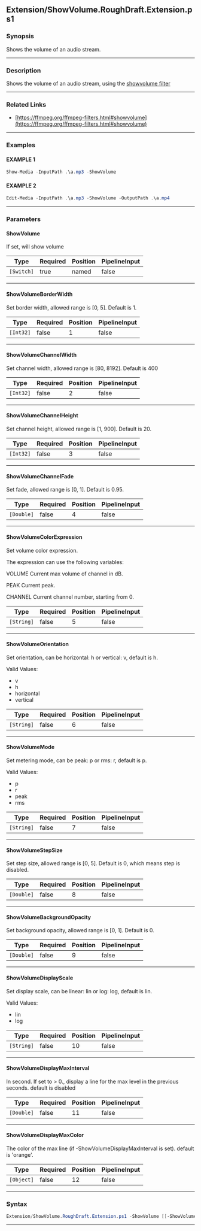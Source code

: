
Extension/ShowVolume.RoughDraft.Extension.ps1
---------------------------------------------
### Synopsis
Shows the volume of an audio stream.

---
### Description

Shows the volume of an audio stream, using the [showvolume filter](https://ffmpeg.org/ffmpeg-filters.html#showvolume)

---
### Related Links
* [https://ffmpeg.org/ffmpeg-filters.html#showvolume](https://ffmpeg.org/ffmpeg-filters.html#showvolume)



---
### Examples
#### EXAMPLE 1
```PowerShell
Show-Media -InputPath .\a.mp3 -ShowVolume
```

#### EXAMPLE 2
```PowerShell
Edit-Media -InputPath .\a.mp3 -ShowVolume -OutputPath .\a.mp4
```

---
### Parameters
#### **ShowVolume**

If set, will show volume






|Type      |Required|Position|PipelineInput|
|----------|--------|--------|-------------|
|`[Switch]`|true    |named   |false        |



---
#### **ShowVolumeBorderWidth**

Set border width, allowed range is [0, 5]. Default is 1.






|Type     |Required|Position|PipelineInput|
|---------|--------|--------|-------------|
|`[Int32]`|false   |1       |false        |



---
#### **ShowVolumeChannelWidth**

Set channel width, allowed range is [80, 8192]. Default is 400






|Type     |Required|Position|PipelineInput|
|---------|--------|--------|-------------|
|`[Int32]`|false   |2       |false        |



---
#### **ShowVolumeChannelHeight**

Set channel height, allowed range is [1, 900]. Default is 20.






|Type     |Required|Position|PipelineInput|
|---------|--------|--------|-------------|
|`[Int32]`|false   |3       |false        |



---
#### **ShowVolumeChannelFade**

Set fade, allowed range is [0, 1]. Default is 0.95.






|Type      |Required|Position|PipelineInput|
|----------|--------|--------|-------------|
|`[Double]`|false   |4       |false        |



---
#### **ShowVolumeColorExpression**

Set volume color expression.

The expression can use the following variables:

VOLUME
Current max volume of channel in dB.

PEAK
Current peak.

CHANNEL
Current channel number, starting from 0.






|Type      |Required|Position|PipelineInput|
|----------|--------|--------|-------------|
|`[String]`|false   |5       |false        |



---
#### **ShowVolumeOrientation**

Set orientation, can be horizontal: h or vertical: v, default is h.



Valid Values:

* v
* h
* horizontal
* vertical






|Type      |Required|Position|PipelineInput|
|----------|--------|--------|-------------|
|`[String]`|false   |6       |false        |



---
#### **ShowVolumeMode**

Set metering mode, can be peak: p or rms: r, default is p.



Valid Values:

* p
* r
* peak
* rms






|Type      |Required|Position|PipelineInput|
|----------|--------|--------|-------------|
|`[String]`|false   |7       |false        |



---
#### **ShowVolumeStepSize**

Set step size, allowed range is [0, 5]. Default is 0, which means step is disabled.






|Type      |Required|Position|PipelineInput|
|----------|--------|--------|-------------|
|`[Double]`|false   |8       |false        |



---
#### **ShowVolumeBackgroundOpacity**

Set background opacity, allowed range is [0, 1]. Default is 0.






|Type      |Required|Position|PipelineInput|
|----------|--------|--------|-------------|
|`[Double]`|false   |9       |false        |



---
#### **ShowVolumeDisplayScale**

Set display scale, can be linear: lin or log: log, default is lin.



Valid Values:

* lin
* log






|Type      |Required|Position|PipelineInput|
|----------|--------|--------|-------------|
|`[String]`|false   |10      |false        |



---
#### **ShowVolumeDisplayMaxInterval**

In second. If set to > 0., display a line for the max level in the previous seconds. default is disabled






|Type      |Required|Position|PipelineInput|
|----------|--------|--------|-------------|
|`[Double]`|false   |11      |false        |



---
#### **ShowVolumeDisplayMaxColor**

The color of the max line (if -ShowVolumeDisplayMaxInterval is set).
default is 'orange'.






|Type      |Required|Position|PipelineInput|
|----------|--------|--------|-------------|
|`[Object]`|false   |12      |false        |



---
### Syntax
```PowerShell
Extension/ShowVolume.RoughDraft.Extension.ps1 -ShowVolume [[-ShowVolumeBorderWidth] <Int32>] [[-ShowVolumeChannelWidth] <Int32>] [[-ShowVolumeChannelHeight] <Int32>] [[-ShowVolumeChannelFade] <Double>] [[-ShowVolumeColorExpression] <String>] [[-ShowVolumeOrientation] <String>] [[-ShowVolumeMode] <String>] [[-ShowVolumeStepSize] <Double>] [[-ShowVolumeBackgroundOpacity] <Double>] [[-ShowVolumeDisplayScale] <String>] [[-ShowVolumeDisplayMaxInterval] <Double>] [[-ShowVolumeDisplayMaxColor] <Object>] [<CommonParameters>]
```
---



